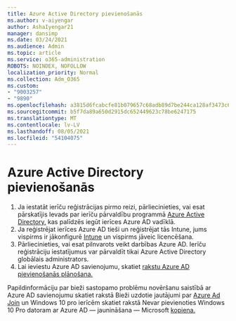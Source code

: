 ```yaml
---
title: Azure Active Directory pievienošanās
ms.author: v-aiyengar
author: AshaIyengar21
manager: dansimp
ms.date: 03/24/2021
ms.audience: Admin
ms.topic: article
ms.service: o365-administration
ROBOTS: NOINDEX, NOFOLLOW
localization_priority: Normal
ms.collection: Adm_O365
ms.custom:
- "9003257"
- "9890"
ms.openlocfilehash: a3815d6fcabcfe81b079657c68adb89d7be244ca128af3473c6b22c1a4f7c833
ms.sourcegitcommit: b5f7da89a650d2915dc652449623c78be6247175
ms.translationtype: MT
ms.contentlocale: lv-LV
ms.lasthandoff: 08/05/2021
ms.locfileid: "54104075"
---
```

# <a name="azure-active-directory-join"></a>Azure Active Directory pievienošanās

1. Ja iestatāt ierīču reģistrācijas pirmo reizi, pārliecinieties, vai esat pārskatījis Ievads par ierīču pārvaldību programmā [Azure Active Directory,](/azure/active-directory/devices/overview) kas palīdzēs iegūt ierīces Azure AD vadīklā. 
1. Ja reģistrējat ierīces Azure AD tieši un reģistrējat tās Intune, jums vispirms ir jākonfigurē [Intune](/mem/intune/enrollment/device-enrollment) un vispirms jāveic licencēšana. [](/mem/intune/fundamentals/licenses-assign)
1. Pārliecinieties, vai esat pilnvarots veikt darbības Azure AD. Ierīču reģistrāciju iestatījumus var pārvaldīt tikai Azure Active Directory globālais administrators.
1. Lai ieviestu Azure AD savienojumu, skatiet [rakstu Azure AD pievienošanās plānošana.](/azure/active-directory/devices/azureadjoin-plan)

Papildinformāciju par bieži sastopamo problēmu novēršanu saistībā ar Azure AD savienojumu skatiet rakstā Bieži uzdotie jautājumi par [Azure Ad Join](/azure/active-directory/devices/faq) un Windows 10 pro ierīcēm skatiet rakstā Nevar pievienoties Windows 10 Pro datoram ar Azure AD — jaunināšana — Microsoft [kopiena.](https://answers.microsoft.com/en-us/msoffice/forum/msoffice_install-mso_win10-mso_365hp/unable-to-join-windows-10-pro-machine-to-azure-ad/abb1ca7d-b317-45ec-a628-e1c10eae2900)
